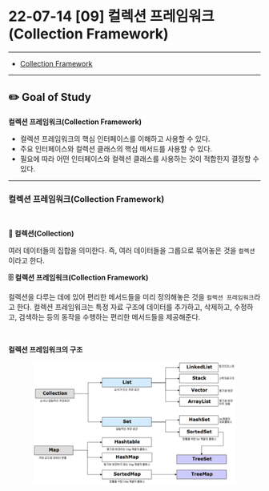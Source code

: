 # 22-07-14 [09] 컬렉션 프레임워크(Collection Framework)

---

- [Collection Framework](#컬렉션-프레임워크collection-framework) 

---

## ✏️ Goal of Study

**컬렉션 프레임워크(Collection Framework)**

- 컬렉션 프레임워크의 핵심 인터페이스를 이해하고 사용할 수 있다.
- 주요 인터페이스와 컬렉션 클래스의 핵심 메서드를 사용할 수 있다.
- 필요에 따라 어떤 인터페이스와 컬렉션 클래스를 사용하는 것이 적합한지 결정할 수 있다.

---

### 컬렉션 프레임워크(Collection Framework)

<br>

**📁 컬렉션(Collection)**

여러 데이터들의 집합을 의미한다. 즉, 여러 데이터들을 그룹으로 묶어놓은 것을 `컬렉션`이라고 한다.

**🗄 컬렉션 프레임워크(Collection Framework)**

컬렉션을 다루는 데에 있어 편리한 메서드들을 미리 정의해놓은 것을 `컬렉션 프레임워크`라고 한다. 컬렉션 프레임워크는 특정 자료 구조에 데이터를 추가하고, 삭제하고, 수정하고, 검색하는 등의 동작을 수행하는 편리한 메서드들을 제공해준다.

<br>

**컬렉션 프레임워크의 구조**

<p align="center"><img src="../images/BootCamp/Section01/[09]/collectionFramework.png" width=80% height=30%></p>